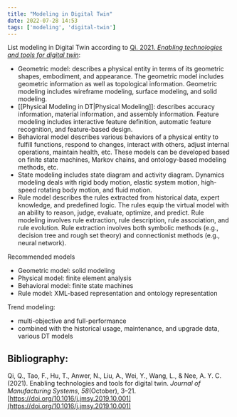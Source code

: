 ```yaml
---
title: "Modeling in Digital Twin"
date: 2022-07-28 14:53
tags: ['modeling', 'digital-twin']
---
```


List modeling in Digital Twin according to [Qi. 2021. *Enabling technologies and tools for digital twin*](zotero://select/items/1_B689L444):

- Geometric model: describes a physical entity in terms of its geometric shapes, embodiment, and appearance. The geometric model includes geometric information as well as topological information. Geometric modeling includes wireframe modeling, surface modeling, and solid modeling.
- [[Physical Modeling in DT|Physical Modeling]]: describes accuracy information, material information, and assembly information. Feature modeling includes interactive feature definition, automatic feature recognition, and feature-based design.
- Behavioral model describes various behaviors of a physical entity to fulfill functions, respond to changes, interact with others, adjust internal operations, maintain health, etc.  These models can be developed based on finite state machines, Markov chains, and ontology-based modeling methods, etc. 
- State modeling includes state diagram and activity diagram. Dynamics modeling deals with rigid body motion, elastic system motion, high-speed rotating body motion, and fluid motion.
- Rule model describes the rules extracted from historical data, expert knowledge, and predefined logic. The rules equip the virtual model with an ability to reason, judge, evaluate, optimize, and predict. Rule modeling involves rule extraction, rule description, rule association, and rule evolution. Rule extraction involves both symbolic methods (e.g., decision tree and rough set theory) and connectionist methods (e.g., neural network). 

Recommended models
- Geometric model: solid modeling
- Physical model: finite element analysis
- Behavioral model: finite state machines
- Rule model: XML-based representation and ontology representation

Trend modeling:
- multi-objective and full-performance
- combined with the historical usage, maintenance, and upgrade data, various DT models


## Bibliography:
Qi, Q., Tao, F., Hu, T., Anwer, N., Liu, A., Wei, Y., Wang, L., & Nee, A. Y. C. (2021). Enabling technologies and tools for digital twin. _Journal of Manufacturing Systems_, _58_(October), 3–21. [https://doi.org/10.1016/j.jmsy.2019.10.001](https://doi.org/10.1016/j.jmsy.2019.10.001)